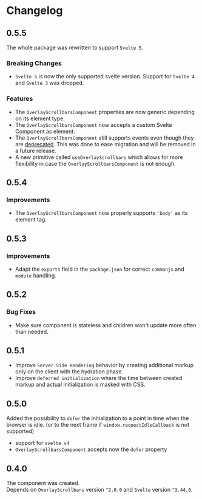 # Changelog

## 0.5.5

The whole package was rewritten to support `Svelte 5`.

### Breaking Changes

- `Svelte 5` is now the only supported svelte version. Support for `Svelte 4` and `Svelte 3` was dropped.

### Features

- The `OverlayScrollbarsComponent` properties are now generic depending on its element type.
- The `OverlayScrollbarsComponent` now accepts a custom Svelte Component as element.
- The `OverlayScrollbarsComponent` still supports events even though they are [deprecated](https://svelte.dev/docs/svelte/v5-migration-guide#Event-changes). This was done to ease migration and will be removed in a future release.
- A new primitive called `useOverlayScrollbars` which allows for more flexibility in case the `OverlayScrollbarsComponent` is not enough.

## 0.5.4

### Improvements

- The `OverlayScrollbarsComponent` now properly supports `'body'` as its element tag.

## 0.5.3

### Improvements

- Adapt the `exports` field in the `package.json` for correct `commonjs` and `module` handling. 

## 0.5.2

### Bug Fixes

- Make sure component is stateless and children won't update more often than needed.

## 0.5.1

- Improve `Server Side Rendering` behavior by creating additional markup only on the client with the hydration phase.
- Improve `deferred initialization` where the time between created markup and actual initialization is masked with CSS.

## 0.5.0

Added the possibility to `defer` the initialization to a point in time when the browser is idle. (or to the next frame if `window.requestIdleCallback` is not supported) 

- support for `svelte v4`
- `OverlayScrollbarsComponent` accepts now the `defer` property

## 0.4.0

The component was created.  
Depends on `OverlayScrollbars` version `^2.0.0` and `Svelte` version `^3.44.0`.
